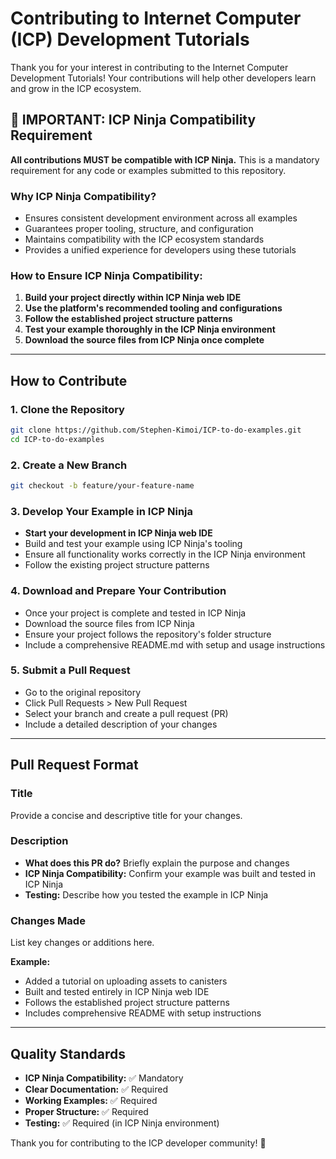 # Contributing to Internet Computer (ICP) Development Tutorials

Thank you for your interest in contributing to the Internet Computer Development Tutorials! Your contributions will help other developers learn and grow in the ICP ecosystem.

## 🚨 **IMPORTANT: ICP Ninja Compatibility Requirement**

**All contributions MUST be compatible with ICP Ninja.** This is a mandatory requirement for any code or examples submitted to this repository.

### Why ICP Ninja Compatibility?
- Ensures consistent development environment across all examples
- Guarantees proper tooling, structure, and configuration
- Maintains compatibility with the ICP ecosystem standards
- Provides a unified experience for developers using these tutorials

### How to Ensure ICP Ninja Compatibility:
1. **Build your project directly within ICP Ninja web IDE**
2. **Use the platform's recommended tooling and configurations**
3. **Follow the established project structure patterns**
4. **Test your example thoroughly in the ICP Ninja environment**
5. **Download the source files from ICP Ninja once complete**

---

## How to Contribute

### 1. Clone the Repository
```bash
git clone https://github.com/Stephen-Kimoi/ICP-to-do-examples.git 
cd ICP-to-do-examples 
```

### 2. Create a New Branch
```bash
git checkout -b feature/your-feature-name
```

### 3. Develop Your Example in ICP Ninja
- **Start your development in ICP Ninja web IDE**
- Build and test your example using ICP Ninja's tooling
- Ensure all functionality works correctly in the ICP Ninja environment
- Follow the existing project structure patterns

### 4. Download and Prepare Your Contribution
- Once your project is complete and tested in ICP Ninja
- Download the source files from ICP Ninja
- Ensure your project follows the repository's folder structure
- Include a comprehensive README.md with setup and usage instructions

### 5. Submit a Pull Request
- Go to the original repository
- Click Pull Requests > New Pull Request
- Select your branch and create a pull request (PR)
- Include a detailed description of your changes

---

## Pull Request Format

### Title
Provide a concise and descriptive title for your changes.

### Description
- **What does this PR do?** Briefly explain the purpose and changes
- **ICP Ninja Compatibility:** Confirm your example was built and tested in ICP Ninja
- **Testing:** Describe how you tested the example in ICP Ninja

### Changes Made
List key changes or additions here.

**Example:**
- Added a tutorial on uploading assets to canisters
- Built and tested entirely in ICP Ninja web IDE
- Follows the established project structure patterns
- Includes comprehensive README with setup instructions

---

## Quality Standards

- **ICP Ninja Compatibility:** ✅ Mandatory
- **Clear Documentation:** ✅ Required
- **Working Examples:** ✅ Required
- **Proper Structure:** ✅ Required
- **Testing:** ✅ Required (in ICP Ninja environment)

Thank you for contributing to the ICP developer community! 🚀
